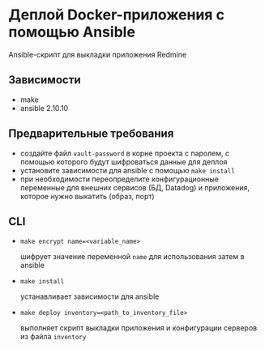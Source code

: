 # Деплой Docker-приложения с помощью Ansible
Ansible-скрипт для выкладки приложения Redmine

## Зависимости
* make
* ansible 2.10.10

## Предварительные требования
* создайте файл `vault-password` в корне проекта с паролем, с помощью которого будут шифроваться данные для деплоя
* установите зависимости для ansible с помощью `make install`
* при необходимости переопределите конфигурационные переменные для внешних сервисов (БД, Datadog) и приложения,
  которое нужно выкатить (образ, порт)

## CLI
* `make encrypt name=<variable_name>`

  шифрует значение переменной `name` для использования затем в ansible

* `make install`

  устанавливает зависимости для ansible

* `make deploy inventory=<path_to_inventory_file>`
  
  выполняет скрипт выкладки приложения и конфигурации серверов из файла `inventory`
